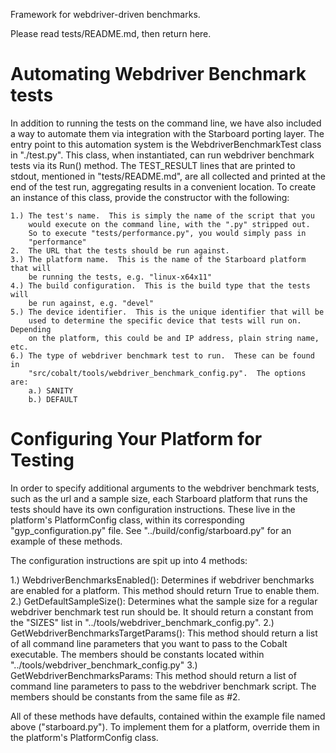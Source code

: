 Framework for webdriver-driven benchmarks.

Please read tests/README.md, then return here.


# Automating Webdriver Benchmark tests

In addition to running the tests on the command line, we have also included a
way to automate them via integration with the Starboard porting layer.  The
entry point to this automation system is the WebdriverBenchmarkTest class in
"./test.py".  This class, when instantiated, can run webdriver benchmark tests via
its Run() method.  The TEST_RESULT lines that are printed to stdout, mentioned
in "tests/README.md", are all collected and printed at the end of the test run,
aggregating results in a convenient location.  To create an instance of this
class, provide the constructor with the following:

    1.) The test's name.  This is simply the name of the script that you
        would execute on the command line, with the ".py" stripped out.
        So to execute "tests/performance.py", you would simply pass in
        "performance"
    2.  The URL that the tests should be run against.
    3.) The platform name.  This is the name of the Starboard platform that will
        be running the tests, e.g. "linux-x64x11"
    4.) The build configuration.  This is the build type that the tests will
        be run against, e.g. "devel"
    5.) The device identifier.  This is the unique identifier that will be
        used to determine the specific device that tests will run on. Depending
        on the platform, this could be and IP address, plain string name, etc.
    6.) The type of webdriver benchmark test to run.  These can be found in
        "src/cobalt/tools/webdriver_benchmark_config.py".  The options are:
        a.) SANITY
        b.) DEFAULT

# Configuring Your Platform for Testing

In order to specify additional arguments to the webdriver benchmark tests, such
as the url and a sample size, each Starboard platform that runs the tests should
have its own configuration instructions.  These live in the platform's
PlatformConfig class, within its corresponding "gyp_configuration.py" file.  See
"../build/config/starboard.py" for an example of these methods.

The configuration instructions are spit up into 4 methods:

1.) WebdriverBenchmarksEnabled():  Determines if webdriver benchmarks are
    enabled for a platform.  This method should return True to enable them.
2.) GetDefaultSampleSize():  Determines what the sample size for a regular
    webdriver benchmark test run should be.  It should return a constant
    from the "SIZES" list in "../tools/webdriver_benchmark_config.py".
2.) GetWebdriverBenchmarksTargetParams(): This method should return a list of
    all command line parameters that you want to pass to the Cobalt executable.
    The members should be constants located within
    "../tools/webdriver_benchmark_config.py"
3.) GetWebdriverBenchmarksParams: This method should return a list of command
    line parameters to pass to the webdriver benchmark script.  The members
    should be constants from the same file as #2.

All of these methods have defaults, contained within the example file named
above ("starboard.py").  To implement them for a platform, override them in
the platform's PlatformConfig class.